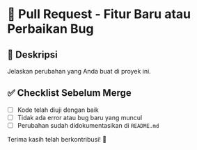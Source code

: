 # 🚀 Pull Request - Fitur Baru atau Perbaikan Bug

## 📝 Deskripsi
Jelaskan perubahan yang Anda buat di proyek ini.

## ✅ Checklist Sebelum Merge
- [ ] Kode telah diuji dengan baik
- [ ] Tidak ada error atau bug baru yang muncul
- [ ] Perubahan sudah didokumentasikan di `README.md`

Terima kasih telah berkontribusi! 🚀
